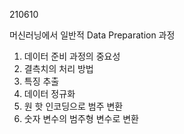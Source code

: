 210610



머신러닝에서 일반적 Data Preparation 과정 

1. 데이터 준비 과정의 중요성
2. 결측치의 처리 방법
3. 특징 추출
4. 데이터 정규화
5. 원 핫 인코딩으로 범주 변환
6. 숫자 변수의 범주형 변수로 변환
